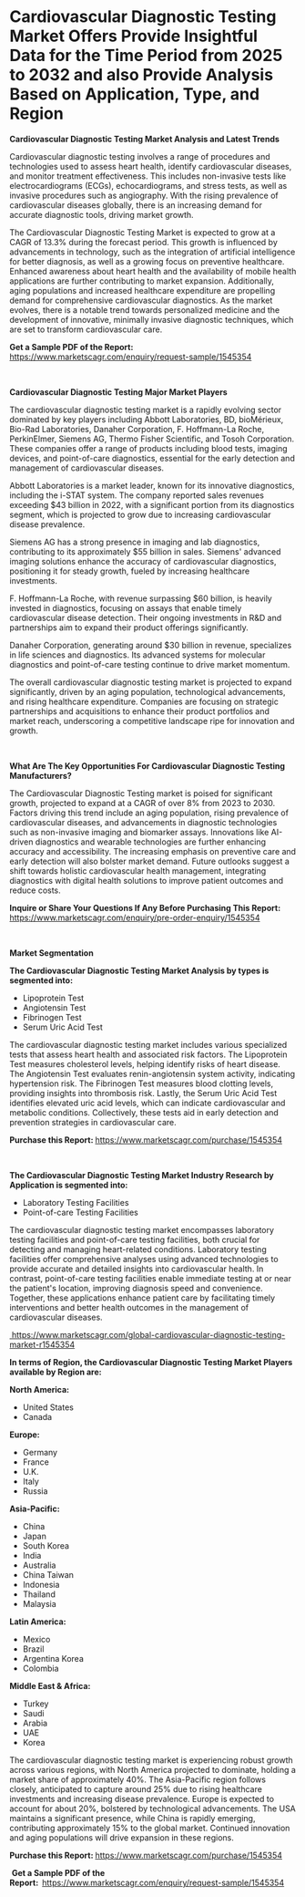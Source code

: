 <p><h1>Cardiovascular Diagnostic Testing Market Offers Provide Insightful Data for the Time Period from 2025 to 2032 and also Provide Analysis Based on Application, Type, and Region</h1></p><p><strong>Cardiovascular Diagnostic Testing Market Analysis and Latest Trends</strong></p>
<p><p>Cardiovascular diagnostic testing involves a range of procedures and technologies used to assess heart health, identify cardiovascular diseases, and monitor treatment effectiveness. This includes non-invasive tests like electrocardiograms (ECGs), echocardiograms, and stress tests, as well as invasive procedures such as angiography. With the rising prevalence of cardiovascular diseases globally, there is an increasing demand for accurate diagnostic tools, driving market growth.</p><p>The Cardiovascular Diagnostic Testing Market is expected to grow at a CAGR of 13.3% during the forecast period. This growth is influenced by advancements in technology, such as the integration of artificial intelligence for better diagnosis, as well as a growing focus on preventive healthcare. Enhanced awareness about heart health and the availability of mobile health applications are further contributing to market expansion. Additionally, aging populations and increased healthcare expenditure are propelling demand for comprehensive cardiovascular diagnostics. As the market evolves, there is a notable trend towards personalized medicine and the development of innovative, minimally invasive diagnostic techniques, which are set to transform cardiovascular care.</p></p>
<p><strong>Get a Sample PDF of the Report:&nbsp;</strong> <a href="https://www.marketscagr.com/enquiry/request-sample/1545354?utm_campaign=3561&utm_medium=2&utm_source=Github&utm_content=ia&utm_term=14042025&utm_id=cardiovascular-diagnostic-testing">https://www.marketscagr.com/enquiry/request-sample/1545354</a></p>
<p>&nbsp;</p>
<p><strong>Cardiovascular Diagnostic Testing Major Market Players</strong></p>
<p><p>The cardiovascular diagnostic testing market is a rapidly evolving sector dominated by key players including Abbott Laboratories, BD, bioMérieux, Bio-Rad Laboratories, Danaher Corporation, F. Hoffmann-La Roche, PerkinElmer, Siemens AG, Thermo Fisher Scientific, and Tosoh Corporation. These companies offer a range of products including blood tests, imaging devices, and point-of-care diagnostics, essential for the early detection and management of cardiovascular diseases.</p><p>Abbott Laboratories is a market leader, known for its innovative diagnostics, including the i-STAT system. The company reported sales revenues exceeding $43 billion in 2022, with a significant portion from its diagnostics segment, which is projected to grow due to increasing cardiovascular disease prevalence.</p><p>Siemens AG has a strong presence in imaging and lab diagnostics, contributing to its approximately $55 billion in sales. Siemens' advanced imaging solutions enhance the accuracy of cardiovascular diagnostics, positioning it for steady growth, fueled by increasing healthcare investments.</p><p>F. Hoffmann-La Roche, with revenue surpassing $60 billion, is heavily invested in diagnostics, focusing on assays that enable timely cardiovascular disease detection. Their ongoing investments in R&D and partnerships aim to expand their product offerings significantly.</p><p>Danaher Corporation, generating around $30 billion in revenue, specializes in life sciences and diagnostics. Its advanced systems for molecular diagnostics and point-of-care testing continue to drive market momentum.</p><p>The overall cardiovascular diagnostic testing market is projected to expand significantly, driven by an aging population, technological advancements, and rising healthcare expenditure. Companies are focusing on strategic partnerships and acquisitions to enhance their product portfolios and market reach, underscoring a competitive landscape ripe for innovation and growth.</p></p>
<p>&nbsp;</p>
<p><strong>What Are The Key Opportunities For Cardiovascular Diagnostic Testing Manufacturers?</strong></p>
<p><p>The Cardiovascular Diagnostic Testing market is poised for significant growth, projected to expand at a CAGR of over 8% from 2023 to 2030. Factors driving this trend include an aging population, rising prevalence of cardiovascular diseases, and advancements in diagnostic technologies such as non-invasive imaging and biomarker assays. Innovations like AI-driven diagnostics and wearable technologies are further enhancing accuracy and accessibility. The increasing emphasis on preventive care and early detection will also bolster market demand. Future outlooks suggest a shift towards holistic cardiovascular health management, integrating diagnostics with digital health solutions to improve patient outcomes and reduce costs.</p></p>
<p><strong>Inquire or Share Your Questions If Any Before Purchasing This Report:</strong> <a href="https://www.marketscagr.com/enquiry/pre-order-enquiry/1545354?utm_campaign=3561&utm_medium=2&utm_source=Github&utm_content=ia&utm_term=14042025&utm_id=cardiovascular-diagnostic-testing">https://www.marketscagr.com/enquiry/pre-order-enquiry/1545354</a></p>
<p>&nbsp;</p>
<p><strong>Market Segmentation</strong></p>
<p><strong>The Cardiovascular Diagnostic Testing Market Analysis by types is segmented into:</strong></p>
<p><ul><li>Lipoprotein Test</li><li>Angiotensin Test</li><li>Fibrinogen Test</li><li>Serum Uric Acid Test</li></ul></p>
<p><p>The cardiovascular diagnostic testing market includes various specialized tests that assess heart health and associated risk factors. The Lipoprotein Test measures cholesterol levels, helping identify risks of heart disease. The Angiotensin Test evaluates renin-angiotensin system activity, indicating hypertension risk. The Fibrinogen Test measures blood clotting levels, providing insights into thrombosis risk. Lastly, the Serum Uric Acid Test identifies elevated uric acid levels, which can indicate cardiovascular and metabolic conditions. Collectively, these tests aid in early detection and prevention strategies in cardiovascular care.</p></p>
<p><strong>Purchase this Report:&nbsp;</strong><a href="https://www.marketscagr.com/purchase/1545354?utm_campaign=3561&utm_medium=2&utm_source=Github&utm_content=ia&utm_term=14042025&utm_id=cardiovascular-diagnostic-testing">https://www.marketscagr.com/purchase/1545354</a></p>
<p>&nbsp;</p>
<p><strong>The Cardiovascular Diagnostic Testing Market Industry Research by Application is segmented into:</strong></p>
<p><ul><li>Laboratory Testing Facilities</li><li>Point-of-care Testing Facilities</li></ul></p>
<p><p>The cardiovascular diagnostic testing market encompasses laboratory testing facilities and point-of-care testing facilities, both crucial for detecting and managing heart-related conditions. Laboratory testing facilities offer comprehensive analyses using advanced technologies to provide accurate and detailed insights into cardiovascular health. In contrast, point-of-care testing facilities enable immediate testing at or near the patient's location, improving diagnosis speed and convenience. Together, these applications enhance patient care by facilitating timely interventions and better health outcomes in the management of cardiovascular diseases.</p></p>
<p><a href="https://www.marketscagr.com/global-cardiovascular-diagnostic-testing-market-r1545354?utm_campaign=3561&utm_medium=2&utm_source=Github&utm_content=ia&utm_term=14042025&utm_id=cardiovascular-diagnostic-testing">&nbsp;https://www.marketscagr.com/global-cardiovascular-diagnostic-testing-market-r1545354</a></p>
<p><strong>In terms of Region, the Cardiovascular Diagnostic Testing Market Players available by Region are:</strong></p>
<p>
    <p> <strong> North America: </strong>
        <ul>
            <li>United States</li>
            <li>Canada</li>
        </ul>
        </p> 
    <p> <strong> Europe: </strong>
        <ul>
            <li>Germany</li>
            <li>France</li>
            <li>U.K.</li>
            <li>Italy</li>
            <li>Russia</li>
        </ul>
        </p> 
    <p> <strong> Asia-Pacific: </strong>
        <ul>
            <li>China</li>
            <li>Japan</li>
            <li>South Korea</li>
            <li>India</li>
            <li>Australia</li>
            <li>China Taiwan</li>
            <li>Indonesia</li>
            <li>Thailand</li>
            <li>Malaysia</li>
        </ul>
        </p> 
    <p> <strong> Latin America: </strong>
        <ul>
            <li>Mexico</li>
            <li>Brazil</li>
            <li>Argentina Korea</li>
            <li>Colombia</li>
        </ul>
        </p> 
    <p> <strong> Middle East & Africa: </strong>
        <ul>
            <li>Turkey</li>
            <li>Saudi</li>
            <li>Arabia</li>
            <li>UAE</li>
            <li>Korea</li>
        </ul>
    </p>
    </p>
<p><p>The cardiovascular diagnostic testing market is experiencing robust growth across various regions, with North America projected to dominate, holding a market share of approximately 40%. The Asia-Pacific region follows closely, anticipated to capture around 25% due to rising healthcare investments and increasing disease prevalence. Europe is expected to account for about 20%, bolstered by technological advancements. The USA maintains a significant presence, while China is rapidly emerging, contributing approximately 15% to the global market. Continued innovation and aging populations will drive expansion in these regions.</p></p>
<p><strong>Purchase this Report: </strong><a href="https://www.marketscagr.com/purchase/1545354?utm_campaign=3561&utm_medium=2&utm_source=Github&utm_content=ia&utm_term=14042025&utm_id=cardiovascular-diagnostic-testing">https://www.marketscagr.com/purchase/1545354</a></p>
<p>&nbsp;<strong>Get a Sample PDF of the Report:&nbsp;&nbsp;</strong><a href="https://www.marketscagr.com/enquiry/request-sample/1545354?utm_campaign=3561&utm_medium=2&utm_source=Github&utm_content=ia&utm_term=14042025&utm_id=cardiovascular-diagnostic-testing">https://www.marketscagr.com/enquiry/request-sample/1545354</a></p>
<p><strong></strong></p>
<p><p></p><p></p><p></p></p>
